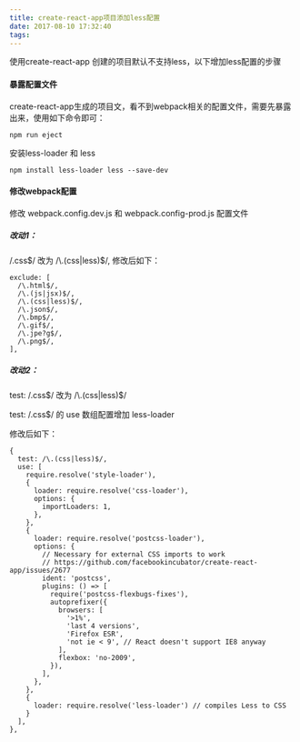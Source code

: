 ```yaml
---
title: create-react-app项目添加less配置
date: 2017-08-10 17:32:40
tags:
---
```

使用create-react-app 创建的项目默认不支持less，以下增加less配置的步骤

#### 暴露配置文件

create-react-app生成的项目文，看不到webpack相关的配置文件，需要先暴露出来，使用如下命令即可：

	npm run eject

安装less-loader 和 less

	npm install less-loader less --save-dev

#### 修改webpack配置

修改 webpack.config.dev.js 和 webpack.config-prod.js 配置文件

##### 改动1：

/\.css$/ 改为 /\.(css|less)$/, 修改后如下：

	exclude: [
	  /\.html$/,
	  /\.(js|jsx)$/,
	  /\.(css|less)$/,
	  /\.json$/,
	  /\.bmp$/,
	  /\.gif$/,
	  /\.jpe?g$/,
	  /\.png$/,
	],

##### 改动2：

test: /\.css$/ 改为 /\.(css|less)$/

test: /\.css$/ 的 use 数组配置增加 less-loader

修改后如下：

	{
	  test: /\.(css|less)$/,
	  use: [
	    require.resolve('style-loader'),
	    {
	      loader: require.resolve('css-loader'),
	      options: {
	        importLoaders: 1,
	      },
	    },
	    {
	      loader: require.resolve('postcss-loader'),
	      options: {
	        // Necessary for external CSS imports to work
	        // https://github.com/facebookincubator/create-react-app/issues/2677
	        ident: 'postcss',
	        plugins: () => [
	          require('postcss-flexbugs-fixes'),
	          autoprefixer({
	            browsers: [
	              '>1%',
	              'last 4 versions',
	              'Firefox ESR',
	              'not ie < 9', // React doesn't support IE8 anyway
	            ],
	            flexbox: 'no-2009',
	          }),
	        ],
	      },
	    },
	    {
	      loader: require.resolve('less-loader') // compiles Less to CSS
	    }
	  ],
	},